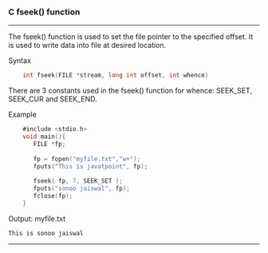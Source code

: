 ### C fseek() function

----

The fseek() function is used to set the file pointer to the specified offset. It is used to write data into file at desired location.

Syntax
```objectivec
    int fseek(FILE *stream, long int offset, int whence)  
```

There are 3 constants used in the fseek() function for whence: SEEK_SET, SEEK_CUR and SEEK_END.

Example
```objectivec
    #include <stdio.h>  
    void main(){  
       FILE *fp;  
      
       fp = fopen("myfile.txt","w+");  
       fputs("This is javatpoint", fp);  
        
       fseek( fp, 7, SEEK_SET );  
       fputs("sonoo jaiswal", fp);  
       fclose(fp);  
    }  
```

Output: myfile.txt
```
This is sonoo jaiswal
```

-----

